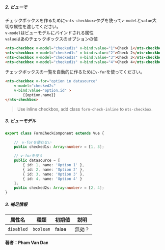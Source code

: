 ##### 2. ビューで

チェックボックスを作るために`<nts-checkbox>`タグを使って`v-model`と`value`大切な属性を渡してください。  
`v-model`はビューモデルにバインドされる属性  
`value`はあのチェックボックスのオプションの値
```html
<nts-checkbox v-model="checked1s" v-bind:value="1">Check 1</nts-checkbox>
<nts-checkbox v-model="checked1s" v-bind:value="2">Check 2</nts-checkbox>
<nts-checkbox v-model="checked1s" v-bind:value="3">Check 3</nts-checkbox>
<nts-checkbox v-model="checked1s" v-bind:value="4">Check 4</nts-checkbox>
```

チェックボックスの一覧を自動的に作るために`v-for`を使ってください。
```html
<nts-checkbox v-for="option in datasource" 
    v-model="checked2s" 
    v-bind:value="option.id" >
        {{option.name}}
</nts-checkbox>
```
> Use inline checkbox, add class `form-check-inline` to `nts-checkbox`.

##### 3. ビューモデル
```typescript
export class FormCheckComponent extends Vue {
    
    //　v-forを使わない
    public checked1s: Array<number> = [1, 3];

    // v-forを使う
    public datasource = [
        { id: 1, name: 'Option 1' },
        { id: 2, name: 'Option 2' },
        { id: 3, name: 'Option 3' },
        { id: 4, name: 'Option 4' }
    ];
    public checked2s: Array<number> = [2, 4];
}
```
##### 3. 補足情報

| 属性名 | 種類 | 初期値 | 説明 |
| -----|---------|--------------|-----------|
| `disabled` | `boolean` | false | 無効？ |

**著者：Pham Van Dan**